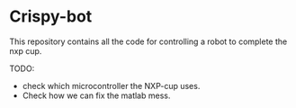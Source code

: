 # Crispy-bot

This repository contains all the code for controlling a robot to complete the nxp cup.

TODO:
- check which microcontroller the NXP-cup uses.
- Check how we can fix the matlab mess.
